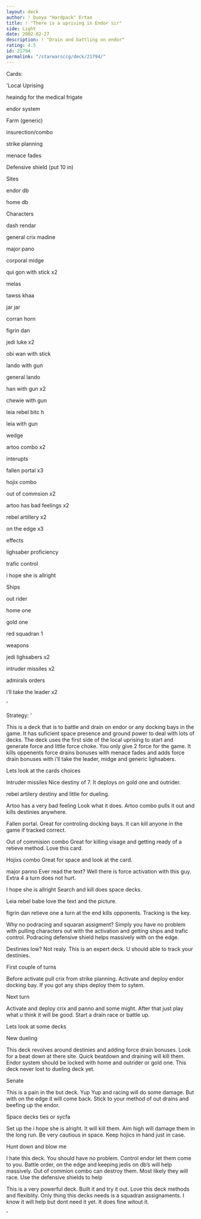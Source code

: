 ```yaml
---
layout: deck
author: ! Dunya "Hardpack" Ertan
title: ! "There is a uprising in Endor sir"
side: Light
date: 2002-02-27
description: ! "Drain and battling on endor"
rating: 4.5
id: 21794
permalink: "/starwarsccg/deck/21794/"
---
```

Cards: 

'Local Uprising

heaindg for the medical frigate

endor system

Farm (generic)

insurection/combo

strike planning

menace fades

Defensive shield (put 10 in)


Sites

endor db

home db


Characters

dash rendar

general crix madine

major pano

corporal midge

qui gon with stick x2

melas

tawss khaa

jar jar

corran horn

figrin dan

jedi luke x2

obi wan with stick

lando with gun

general lando

han with gun x2

chewie with gun

leia rebel bitc h

leia with gun

wedge

artoo combo x2


interupts

fallen portal x3

hojix combo

out of commsion x2

artoo has bad feelings x2

rebel artillery x2

on the edge x3


effects

lighsaber proficiency

trafic control

i hope she is allright


Ships

out rider

home one

gold one

red squadran 1


weapons

jedi lighsabers x2

intruder missiles x2


admirals orders

i’ll take the leader x2

'

Strategy: '

This is a deck that is to battle and drain on endor or any docking bays in the game. It has suficient space presence and ground power to deal with lots of decks. The deck uses the first side of the local uprising to start and generate force and little force choke. You only give 2 force for the game. It kills oppenents force drains bonuses with menace fades and adds force drain bonuses with i’ll take the leader, midge and generic lighsabers.


Lets look at the cards choices


Intruder missiles Nice destiny of 7. It deploys on gold one and outrider.


rebel artilery destiny and little for dueling.


Artoo has a very bad feeling Look what it does. Artoo combo pulls it out and kills destinies anywhere. 


Fallen portal. Great for controling docking bays. It can kill anyone in the game if tracked correct. 


Out of commision combo Great for killing visage and getting ready of a retieve method. Love this card.


Hojixs combo Great for space and look at the card.


major panno Ever read the text? Well there is force activation with this guy. Extra 4 a turn does not hurt.


I hope she is allright Search and kill does space decks.


Leia rebel babe love the text and the picture. 


figrin dan retieve one a turn at the end kills opponents. Tracking is the key. 



Why no podracing and squaran assigment? Simply you have no problem with pulling characters out with the activation and getting ships and trafic control. Podracing defensive shield helps massively with on the edge.


Destinies low? Not realy. This is an expert deck. U should able to track your destinies. 


First couple of turns

Before activate pull crix from strike planning. Activate and deploy endor docking bay. If you got any ships deploy them to sytem. 


Next turn

Activate and deploy crix and panno and some might. After that just play what u think it will be good. Start a drain race or battle up.


Lets look at some decks


New dueling

This deck revolves around destinies and adding force drain bonuses. Look for a beat down at there site. Quick beatdown and draining will kill them. Endor system should be locked with home and outrider or gold one. This deck never lost to dueling deck yet.


Senate

This is a pain in the but deck. Yup Yup and racing will do some damage. But with on the edge it will come back. Stick to your method of out drains and beefing up the endor. 


Space decks ties or sycfa

Set up the i hope she is alright. It will kill them. Aim high will damage them in the long run. Be very cautious in space. Keep hojics in hand just in case.


Hunt down and blow me

I hate this deck. You should have no problem. Control endor let them come to you. Battle order, on the edge and keeping jedis on db’s will help massively. Out of commion combo can destroy them. Most likely they will race. Use the defensive shields to help


This is a very powerful deck. Built it and try it out. Love this deck methods and flexiblity. Only thing this decks needs is a squadran assignaments. I know it will help but dont need it yet. It does fine witout it.

'
